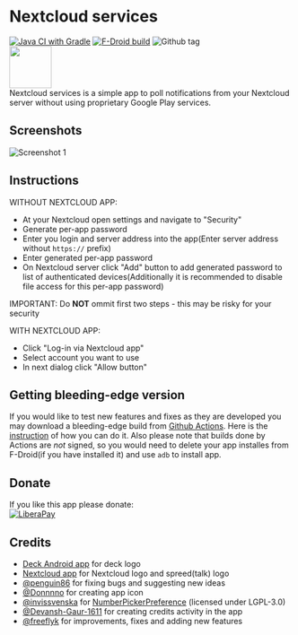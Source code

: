 # Nextcloud services
[![Java CI with Gradle](https://github.com/Andrewerr/NextcloudServices/actions/workflows/gradle.yml/badge.svg)](https://github.com/Andrewerr/NextcloudServices/actions/workflows/gradle.yml)
[![F-Droid build](https://img.shields.io/f-droid/v/com.polar.nextcloudservices.svg?logo=f-droid)](https://f-droid.org/wiki/page/com.polar.nextcloudservices/lastbuild)
![Github tag](https://img.shields.io/github/v/tag/Andrewerr/NextcloudServices?logo=github)
<br>
[<img src="https://fdroid.gitlab.io/artwork/badge/get-it-on.png" height="75">](https://f-droid.org/en/packages/com.polar.nextcloudservices/)
<br>
Nextcloud services is a simple app to poll notifications from your Nextcloud server without using proprietary Google Play services. 
## Screenshots
![Screenshot 1](https://github.com/Andrewerr/NextcloudServices/raw/main/img/Screenshot_scaled.png)
## Instructions
WITHOUT NEXTCLOUD APP:
* At your Nextcloud  open settings and navigate to "Security" 
* Generate per-app password
* Enter you login and server address into the app(Enter server address without `https://` prefix)
* Enter generated per-app password
* On Nextcloud server click "Add" button to add generated password to list of authenticated devices(Additionally it is recommended to disable file access for this per-app password)

IMPORTANT: Do **NOT** ommit first two steps - this may be risky for your security

WITH NEXTCLOUD APP:
* Click "Log-in via Nextcloud app"
* Select account you want to use
* In next dialog click "Allow button"

## Getting bleeding-edge version
If you would like to test new features and fixes as they are developed you may download a bleeding-edge build from [Github Actions](https://github.com/Andrewerr/NextcloudServices/actions). Here is the [instruction](https://docs.github.com/en/actions/managing-workflow-runs/downloading-workflow-artifacts) of how you can do it. Also please note that builds done by Actions are *not* signed, so you would need to delete your app installes from F-Droid(if you have installed it) and use `adb` to install app.

## Donate
If you like this app please donate:<br>
[![LiberaPay](https://liberapay.com/assets/widgets/donate.svg)](https://liberapay.com/Andrewerr/donate)


## Credits
* [Deck Android app](https://github.com/stefan-niedermann/nextcloud-deck) for deck logo
* [Nextcloud app](https://github.com/nextcloud/android/) for Nextcloud logo and spreed(talk) logo
* [@penguin86](https://github.com/penguin86) for fixing bugs and suggesting new ideas
* [@Donnnno](https://github.com/Donnnno) for creating app icon
* [@invissvenska](https://github.com/invissvenska) for [NumberPickerPreference](https://github.com/invissvenska/NumberPickerPreference/) (licensed under LGPL-3.0)
* [@Devansh-Gaur-1611](https://github.com/Devansh-Gaur-1611) for creating credits activity in the app
* [@freeflyk](https://github.com/freeflyk) for improvements, fixes and adding new features

